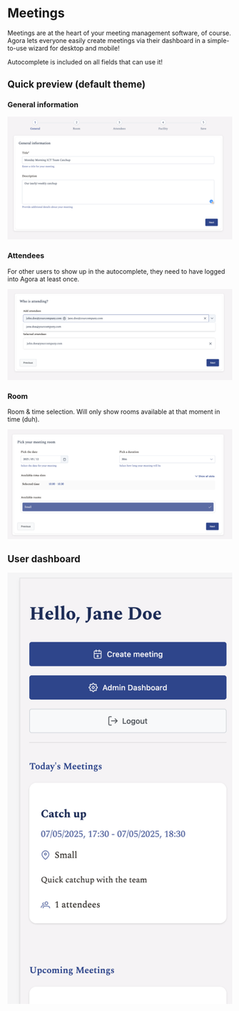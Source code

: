# Meetings

Meetings are at the heart of your meeting management software, of course.
Agora lets everyone easily create meetings via their dashboard in a simple-to-use wizard for desktop and mobile!

Autocomplete is included on all fields that can use it!

## Quick preview (default theme)

### General information

![image](../../static/img/meeting_wizard_general.png)

### Attendees

For other users to show up in the autocomplete, they need to have logged into Agora at least once.

![image](../../static/img/meeting_wizard_attendee.png)

### Room

Room & time selection. Will only show rooms available at that moment in time (duh).

![image](../../static/img/meeting_wizard_room.png)

## User dashboard

![image](../../static/img/mobile_user_page.png)